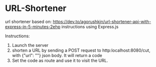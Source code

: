 # URL-Shortener

url shortener based on: https://dev.to/agorushkin/url-shortener-api-with-express-in-5-minutes-2ehp instructions using Express.js

Instructions:

1. Launch the server
2. shorten a URL by sending a POST request to http:localhost:8080/cut, with {"url": "<Your URL>"} json body. It will return a code
3. Set the code as route and use it to visit the URL.
